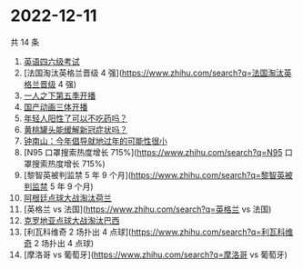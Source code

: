 # 2022-12-11

共 14 条

<!-- BEGIN ZHIHUSEARCH -->
<!-- 最后更新时间 Sun Dec 11 2022 14:24:07 GMT+0800 (China Standard Time) -->
1. [英语四六级考试](https://www.zhihu.com/search?q=英语四六级考试)
1. [法国淘汰英格兰晋级 4 强](https://www.zhihu.com/search?q=法国淘汰英格兰晋级 4 强)
1. [一人之下第五季开播](https://www.zhihu.com/search?q=一人之下第五季开播)
1. [国产动画三体开播](https://www.zhihu.com/search?q=国产动画三体开播)
1. [年轻人阳性了可以不吃药吗？](https://www.zhihu.com/search?q=年轻人阳性了可以不吃药吗？)
1. [黄桃罐头能缓解新冠症状吗？](https://www.zhihu.com/search?q=黄桃罐头能缓解新冠症状吗？)
1. [钟南山：今年倡导就地过年的可能性很小](https://www.zhihu.com/search?q=钟南山：今年倡导就地过年的可能性很小)
1. [N95 口罩搜索热度增长 715%](https://www.zhihu.com/search?q=N95 口罩搜索热度增长 715%)
1. [黎智英被判监禁 5 年 9 个月](https://www.zhihu.com/search?q=黎智英被判监禁 5 年 9 个月)
1. [阿根廷点球大战淘汰荷兰](https://www.zhihu.com/search?q=阿根廷点球大战淘汰荷兰)
1. [英格兰 vs 法国](https://www.zhihu.com/search?q=英格兰 vs 法国)
1. [克罗地亚点球大战淘汰巴西](https://www.zhihu.com/search?q=克罗地亚点球大战淘汰巴西)
1. [利瓦科维奇 2 场扑出 4 点球](https://www.zhihu.com/search?q=利瓦科维奇 2 场扑出 4 点球)
1. [摩洛哥 vs 葡萄牙](https://www.zhihu.com/search?q=摩洛哥 vs 葡萄牙)
<!-- END ZHIHUSEARCH -->
